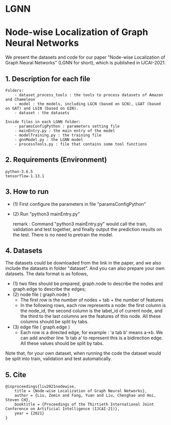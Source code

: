 # LGNN

# Node-wise Localization of Graph Neural Networks

We present the datasets and code for our paper "Node-wise Localization of Graph Neural Networks" (LGNN for short), which is published in IJCAI-2021.


## 1. Description for each file

	Folders:
		- dataset_process_tools : the tools to process datasets of Amazon and Chameleon
		- model : the models, including LGCN (based on GCN), LGAT (based on GAT) and LGIN (based on GIN).
		- dataset : the datasets
	
	Inside files in each LGNN folder:
		- paramsConfigPython : parameters setting file
		- mainEntry.py : the main entry of the model
		- modelTraining.py : the training file 
		- gnnModel.py : the LGNN model
		- processTools.py : file that contains some tool functions
	
## 2. Requirements (Environment)

	python-3.6.5
	tensorflow-1.13.1

## 3. How to run

- (1) First configure the parameters in file "paramsConfigPython"
- (2) Run "python3 mainEntry.py"
	
	remark : Command "python3 mainEntry.py" would call the train, validation and test together, and finally output the prediction results on the test. There is no need to pretrain the model.

## 4. Datasets

The datasets could be downloaded from the link in the paper, and we also include the datasets in folder "dataset".
And you can also prepare your own datasets. The data format is as follows,
- (1) two files should be prepared, graph.node to describe the nodes and graph.edge to describe the edges;
- (2) node file ( graph.node )
	- The first row is the number of nodes + tab + the number of features
	- In the following rows, each row represents a node: the first column is the node_id, the second column is the label_id of current node, and the third to the last columns are the features of this node. All these columns should be split by tabs.
- (3) edge file ( graph.edge )
	- Each row is a directed edge, for example : 'a tab b' means a->b. We can add another line 'b tab a' to represent this is a bidirection edge. All these values should be split by tabs.

Note that, for your own dataset, when running the code the dataset would be split into train, validation and test automatically.


## 5. Cite
	@inproceedings{liu2021nodewise,
		title = {Node-wise Localization of Graph Neural Networks},
		author = {Liu, Zemin and Fang, Yuan and Liu, Chenghao and Hoi, Steven CH},
		booktitle = {Proceedings of the Thirtieth International Joint Conference on Artificial Intelligence (IJCAI-21)},
		year = {2021}
	}
			
